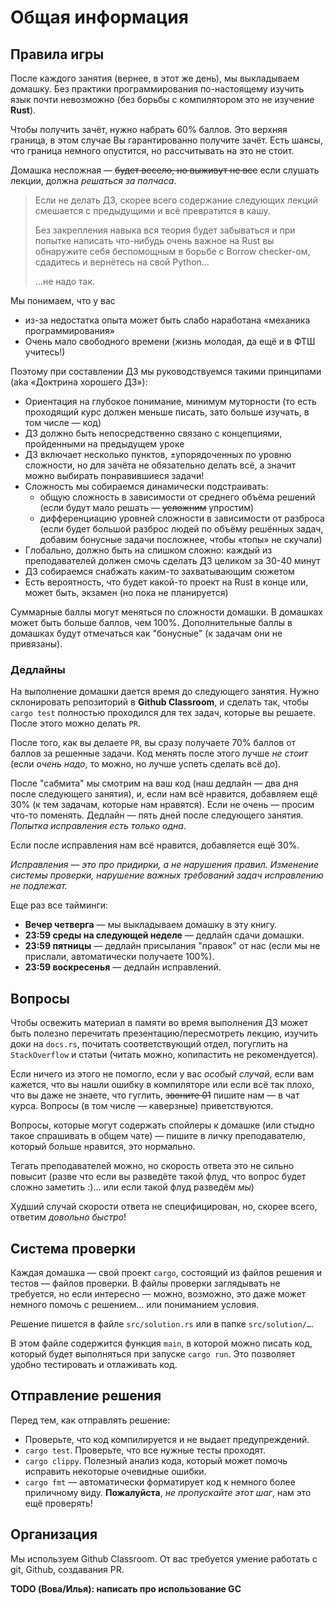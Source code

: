 # Общая информация

## Правила игры

После каждого занятия (вернее, в этот же день), мы выкладываем домашку.
Без практики программирования по-настоящему изучить язык почти невозможно (без борьбы с компилятором это не изучение **Rust**).

Чтобы получить зачёт, нужно набрать 60% баллов. Это верхняя граница, в этом случае Вы гарантированно получите зачёт. Есть шансы, что граница немного опустится, но рассчитывать на это не стоит.

Домашка несложная — ~~будет весело, но выживут не все~~ если слушать лекции, должна _решаться за полчаса_.

> Если не делать ДЗ, скорее всего содержание следующих лекций смешается с предыдущими и всё превратится в кашу.
>
> Без закрепления навыка вся теория будет забываться
> и при попытке написать что-нибудь очень важное на Rust вы обнаружите себя беспомощным в борьбе с Borrow checker-ом,
> сдадитесь и вернётесь на свой Python…
> 
> …не надо так.

Мы понимаем, что у вас
- из-за недостатка опыта может быть слабо наработана «механика программирования»
- Очень мало свободного времени (жизнь молодая, да ещё и в ФТШ учитесь!) 

Поэтому при составлении ДЗ мы руководствуемся такими принципами (aka «Доктрина хорошего ДЗ»):

- Ориентация на глубокое понимание, минимум муторности (то есть проходящий курс должен меньше писать, зато больше изучать, в том числе — код)
- ДЗ должно быть непосредственно связано с концепциями, пройденными на предыдущем уроке
- ДЗ включает несколько пунктов, ±упорядоченных по уровню сложности, но для зачёта не обязательно делать всё, а значит можно выбирать понравившиеся задачи!
- Сложность мы собираемся динамически подстраивать:
    - общую сложность в зависимости от среднего объёма решений (если будут мало решать — ~~усложним~~ упростим)
    - дифференциацию уровней сложности в зависимости от разброса (если будет большой разброс людей по объёму решённых задач, добавим бонусные задачи посложнее, чтобы «топы» не скучали)
- Глобально, должно быть на слишком сложно: каждый из преподавателей должен смочь сделать ДЗ целиком за 30-40 минут
- ДЗ собираемся снабжать каким-то захватывающим сюжетом
- Есть вероятность, что будет какой-то проект на Rust в конце или, может быть, экзамен (но пока не планируется)


Суммарные баллы могут меняться по сложности домашки. В домашках может быть больше баллов, чем 100%. Дополнительные баллы в домашках будут отмечаться как "бонусные" (к задачам они не привязаны).


### Дедлайны


На выполнение домашки дается время до следующего занятия. Нужно склонировать репозиторий в **Github Classroom**, и сделать так, чтобы `cargo test` полностью проходился для тех задач, которые вы решаете. После этого можно делать `PR`.


После того, как вы делаете `PR`, вы сразу получаете 70% баллов от баллов за решенные задачи. Код менять после этого лучше _не стоит_ (если _очень надо_, то можно, но лучше успеть сделать всё до).


После "сабмита" мы смотрим на ваш код (наш дедлайн — два дня после следующего занятия), и, если нам всё нравится, добавляем ещё 30% (к тем задачам, которые нам нравятся). Если не очень — просим что-то поменять. Дедлайн — пять дней после следующего занятия. _Попытка исправления есть только одна_.


Если после исправления нам всё нравится, добавляется ещё 30%.

_Исправления — это про придирки, а не нарушения правил. Изменение системы проверки, нарушение важных требований задач исправлению не подлежат._


Еще раз все тайминги:

+ **Вечер четверга** — мы выкладываем домашку в эту книгу.
+ **23:59 среды на следующей неделе** — дедлайн сдачи домашки.
+ **23:59 пятницы** — дедлайн присылания "правок" от нас (если мы не прислали, автоматически получаете 100%).
+ **23:59 воскресенья** — дедлайн исправлений.

## Вопросы

Чтобы освежить материал в памяти во время выполнения ДЗ может быть полезно перечитать презентацию/пересмотреть лекцию,
изучить доки на `docs.rs`, почитать соответствующий отдел, погуглить на `StackOverflow` и статьи (читать можно, копипастить не рекомендуется).

Если ничего из этого не помогло, если у вас _особый случай_, если вам кажется,
что вы нашли ошибку в компиляторе или если всё так плохо, что вы даже не знаете,
что гуглить, ~~звоните 01~~ пишите нам — в чат курса.
Вопросы (в том числе — каверзные) приветствуются.

Вопросы, которые могут содержать спойлеры к домашке (или стыдно такое спрашивать в общем чате) — пишите в личку преподавателю, который больше нравится, это нормально.

Тегать преподавателей можно, но скорость ответа это не сильно повысит
(разве что если вы разведёте такой флуд, что вопрос будет сложно заметить :)… или если такой флуд разведём _мы_)

Худший случай скорости ответа не специфицирован, но, скорее всего, ответим _довольно быстро_!

## Система проверки

Каждая домашка — свой проект `cargo`, состоящий из файлов решения и тестов — файлов проверки.
В файлы проверки заглядывать не требуется, но если интересно — можно, возможно,
это даже может немного помочь с решением… или пониманием условия.

Решение пишется в файле `src/solution.rs` или в папке `src/solution/…`.

В этом файле содержится функция `main`, в которой можно писать код, который будет выполняться при запуске `cargo run`.
Это позволяет удобно тестировать и отлаживать код.

## Отправление решения

Перед тем, как отправлять решение:
- Проверьте, что код компилируется и не выдает предупреждений.
- `cargo test`. Проверьте, что все нужные тесты проходят.
- `cargo clippy`. Полезный анализ кода, который может помочь исправить некоторые очевидные ошибки.
- `cargo fmt` — автоматически форматирует код к немного более приличному виду. **Пожалуйста**, _не пропускайте этот шаг_, нам это ещё проверять!

## Организация

Мы используем Github Classroom. От вас требуется умение работать с git, Github, создавания PR.

**TODO (Вова/Илья): написать про использование GC**

